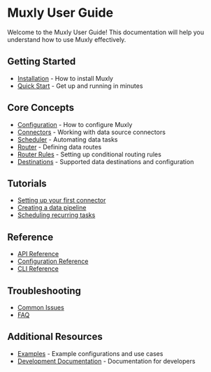 # Muxly User Guide

Welcome to the Muxly User Guide! This documentation will help you understand how to use Muxly effectively.

## Getting Started

- [Installation](./installation.md) - How to install Muxly
- [Quick Start](./quickstart.md) - Get up and running in minutes

## Core Concepts

- [Configuration](./configuration.md) - How to configure Muxly
- [Connectors](./connectors.md) - Working with data source connectors
- [Scheduler](./scheduler.md) - Automating data tasks
- [Router](./router.md) - Defining data routes
- [Router Rules](./router-rules.md) - Setting up conditional routing rules
- [Destinations](./destinations.md) - Supported data destinations and configuration

## Tutorials

- [Setting up your first connector](./tutorials/first-connector.md)
- [Creating a data pipeline](./tutorials/data-pipeline.md)
- [Scheduling recurring tasks](./tutorials/scheduling.md)

## Reference

- [API Reference](./api-reference.md)
- [Configuration Reference](./configuration-reference.md)
- [CLI Reference](./cli-reference.md)

## Troubleshooting

- [Common Issues](./troubleshooting.md)
- [FAQ](./faq.md)

## Additional Resources

- [Examples](../examples) - Example configurations and use cases
- [Development Documentation](../development) - Documentation for developers 
